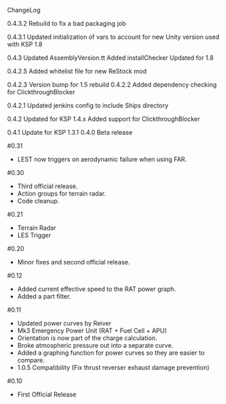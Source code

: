 ChangeLog

0.4.3.2
	Rebuild to fix a bad packaging job
	
0.4.3.1
	Updated initialization of vars to account for new Unity version used with KSP 1.8

0.4.3
	Updated AssemblyVersion.tt
	Added installChecker
	Updated for 1.8

0.4.2.5
	Added whitelist file for new ReStock mod

0.4.2.3
	Version bump for 1.5 rebuild
0.4.2.2
	Added dependency checking for ClickthroughBlocker

0.4.2.1
	Updated jenkins config to include Ships directory

0.4.2
	Updated for KSP 1.4.x
	Added support for ClickthroughBlocker

0.4.1
	Update for KSP 1.3.1
0.4.0
	Beta release

#0.31
- LEST now triggers on aerodynamic failure when using FAR.

#0.30
- Third official release.
- Action groups for terrain radar.
- Code cleanup.

#0.21
- Terrain Radar
- LES Trigger

#0.20
- Minor fixes and second official release.

#0.12
- Added current effective speed to the RAT power graph.
- Added a part filter.

#0.11
- Updated power curves by Reiver
- Mk3 Emergency Power Unit (RAT + Fuel Cell + APU)
- Orientation is now part of the charge calculation.
- Broke atmospheric pressure out into a separate curve.
- Added a graphing function for power curves so they are easier to compare.
- 1.0.5 Compatibility (Fix thrust reverser exhaust damage prevention)

#0.10
- First Official Release
